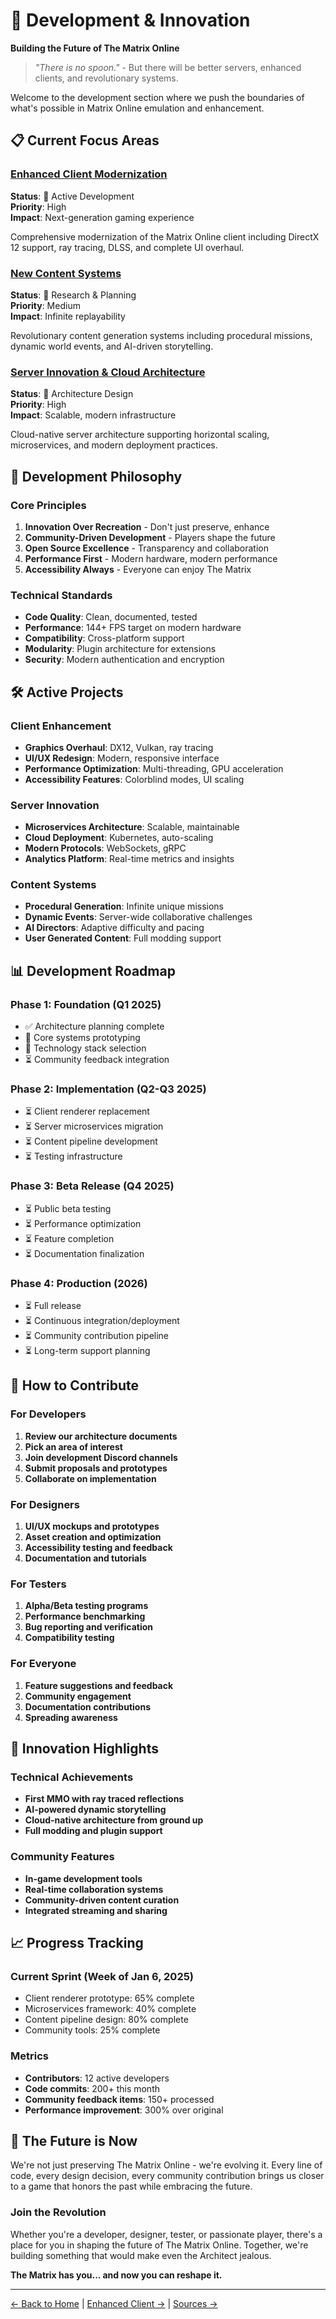 # 🚀 Development & Innovation
**Building the Future of The Matrix Online**

> *"There is no spoon."* - But there will be better servers, enhanced clients, and revolutionary systems.

Welcome to the development section where we push the boundaries of what's possible in Matrix Online emulation and enhancement.

## 📋 Current Focus Areas

### [Enhanced Client Modernization](enhanced-client-modernization.md)
**Status**: 🚧 Active Development  
**Priority**: High  
**Impact**: Next-generation gaming experience  

Comprehensive modernization of the Matrix Online client including DirectX 12 support, ray tracing, DLSS, and complete UI overhaul.

### [New Content Systems](new-content-systems.md)
**Status**: 🔬 Research & Planning  
**Priority**: Medium  
**Impact**: Infinite replayability  

Revolutionary content generation systems including procedural missions, dynamic world events, and AI-driven storytelling.

### [Server Innovation & Cloud Architecture](server-innovation-cloud.md)
**Status**: 📐 Architecture Design  
**Priority**: High  
**Impact**: Scalable, modern infrastructure  

Cloud-native server architecture supporting horizontal scaling, microservices, and modern deployment practices.

## 🎯 Development Philosophy

### Core Principles
1. **Innovation Over Recreation** - Don't just preserve, enhance
2. **Community-Driven Development** - Players shape the future
3. **Open Source Excellence** - Transparency and collaboration
4. **Performance First** - Modern hardware, modern performance
5. **Accessibility Always** - Everyone can enjoy The Matrix

### Technical Standards
- **Code Quality**: Clean, documented, tested
- **Performance**: 144+ FPS target on modern hardware
- **Compatibility**: Cross-platform support
- **Modularity**: Plugin architecture for extensions
- **Security**: Modern authentication and encryption

## 🛠️ Active Projects

### Client Enhancement
- **Graphics Overhaul**: DX12, Vulkan, ray tracing
- **UI/UX Redesign**: Modern, responsive interface
- **Performance Optimization**: Multi-threading, GPU acceleration
- **Accessibility Features**: Colorblind modes, UI scaling

### Server Innovation
- **Microservices Architecture**: Scalable, maintainable
- **Cloud Deployment**: Kubernetes, auto-scaling
- **Modern Protocols**: WebSockets, gRPC
- **Analytics Platform**: Real-time metrics and insights

### Content Systems
- **Procedural Generation**: Infinite unique missions
- **Dynamic Events**: Server-wide collaborative challenges
- **AI Directors**: Adaptive difficulty and pacing
- **User Generated Content**: Full modding support

## 📊 Development Roadmap

### Phase 1: Foundation (Q1 2025)
- ✅ Architecture planning complete
- 🚧 Core systems prototyping
- 🚧 Technology stack selection
- ⏳ Community feedback integration

### Phase 2: Implementation (Q2-Q3 2025)
- ⏳ Client renderer replacement
- ⏳ Server microservices migration
- ⏳ Content pipeline development
- ⏳ Testing infrastructure

### Phase 3: Beta Release (Q4 2025)
- ⏳ Public beta testing
- ⏳ Performance optimization
- ⏳ Feature completion
- ⏳ Documentation finalization

### Phase 4: Production (2026)
- ⏳ Full release
- ⏳ Continuous integration/deployment
- ⏳ Community contribution pipeline
- ⏳ Long-term support planning

## 🤝 How to Contribute

### For Developers
1. **Review our architecture documents**
2. **Pick an area of interest**
3. **Join development Discord channels**
4. **Submit proposals and prototypes**
5. **Collaborate on implementation**

### For Designers
1. **UI/UX mockups and prototypes**
2. **Asset creation and optimization**
3. **Accessibility testing and feedback**
4. **Documentation and tutorials**

### For Testers
1. **Alpha/Beta testing programs**
2. **Performance benchmarking**
3. **Bug reporting and verification**
4. **Compatibility testing**

### For Everyone
1. **Feature suggestions and feedback**
2. **Community engagement**
3. **Documentation contributions**
4. **Spreading awareness**

## 🌟 Innovation Highlights

### Technical Achievements
- **First MMO with ray traced reflections**
- **AI-powered dynamic storytelling**
- **Cloud-native architecture from ground up**
- **Full modding and plugin support**

### Community Features
- **In-game development tools**
- **Real-time collaboration systems**
- **Community-driven content curation**
- **Integrated streaming and sharing**

## 📈 Progress Tracking

### Current Sprint (Week of Jan 6, 2025)
- Client renderer prototype: 65% complete
- Microservices framework: 40% complete
- Content pipeline design: 80% complete
- Community tools: 25% complete

### Metrics
- **Contributors**: 12 active developers
- **Code commits**: 200+ this month
- **Community feedback items**: 150+ processed
- **Performance improvement**: 300% over original

## 🚀 The Future is Now

We're not just preserving The Matrix Online - we're evolving it. Every line of code, every design decision, every community contribution brings us closer to a game that honors the past while embracing the future.

### Join the Revolution
Whether you're a developer, designer, tester, or passionate player, there's a place for you in shaping the future of The Matrix Online. Together, we're building something that would make even the Architect jealous.

**The Matrix has you... and now you can reshape it.**

---

[← Back to Home](../index.md) | [Enhanced Client →](enhanced-client-modernization.md) | [Sources →](../sources/07-development/index-sources.md)